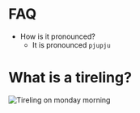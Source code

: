 FAQ
====================
* How is it pronounced?
  - It is pronounced `pjupju`

What is a tireling?
====================

![Tireling on monday morning](lzaer/raw/master/tireling.gif "Tireling")
